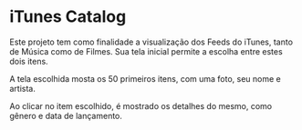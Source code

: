 <h1>iTunes Catalog</h1>

<p>Este projeto tem como finalidade a visualização dos Feeds do iTunes, tanto de Música como de Filmes. Sua tela inicial permite a escolha entre estes dois itens.</p>
<p>A tela escolhida mosta os 50 primeiros itens, com uma foto, seu nome e artista.</p>
<p>Ao clicar no item escolhido, é mostrado os detalhes do mesmo, como gênero e data de lançamento.</p>